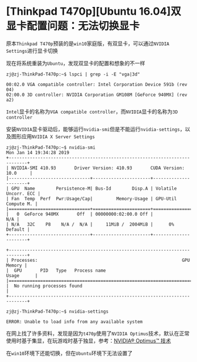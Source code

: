 
# [Thinkpad T470p][Ubuntu 16.04]双显卡配置问题：无法切换显卡

原本`Thinkpad T470p`预装的是`win10`家庭版，有双显卡，可以通过`NVIDIA Settings`进行显卡切换

现在将系统重装为`Ubuntu`，发现双显卡的配置和想象的不一样

    zj@zj-ThinkPad-T470p:~$ lspci | grep -i -E "vga|3d"

    00:02.0 VGA compatible controller: Intel Corporation Device 591b (rev 04)
    02:00.0 3D controller: NVIDIA Corporation GM108M [GeForce 940MX] (rev a2)

`Intel`显卡的名称为`VGA compatible controller`，而`NVIDIA`显卡的名称为`3D controller`

安装`NVIDIA`显卡驱动后，能够运行`nvidia-smi`但是不能运行`nvidia-settings`，以及图形应用`NVIDIA X Server Settings`

    zj@zj-ThinkPad-T470p:~$ nvidia-smi 
    Mon Jan 14 19:34:28 2019       
    +-----------------------------------------------------------------------------+
    | NVIDIA-SMI 410.93       Driver Version: 410.93       CUDA Version: 10.0     |
    |-------------------------------+----------------------+----------------------+
    | GPU  Name        Persistence-M| Bus-Id        Disp.A | Volatile Uncorr. ECC |
    | Fan  Temp  Perf  Pwr:Usage/Cap|         Memory-Usage | GPU-Util  Compute M. |
    |===============================+======================+======================|
    |   0  GeForce 940MX       Off  | 00000000:02:00.0 Off |                  N/A |
    | N/A   32C    P8    N/A /  N/A |     11MiB /  2004MiB |      0%      Default |
    +-------------------------------+----------------------+----------------------+
                                                                                
    +-----------------------------------------------------------------------------+
    | Processes:                                                       GPU Memory |
    |  GPU       PID   Type   Process name                             Usage      |
    |=============================================================================|
    |  No running processes found                                                 |
    +-----------------------------------------------------------------------------+

    zj@zj-ThinkPad-T470p:~$ nvidia-settings 

    ERROR: Unable to load info from any available system

在网上找了许多资料，发现是因为`t470p`使用了`NVIDIA Optimus`技术，默认在正常使用时基于集显，在玩游戏时基于独显，参考：[NVIDIA® Optimus™ 技术](https://www.nvidia.cn/object/optimus_technology_cn.html)

在`win10`环境下还能切换，但在`Ubuntu`环境下无法设置了



